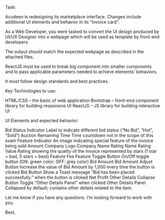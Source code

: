 Task:

Acudeen is redesigning its marketplace interface. Changes include additional UI elements and behavior in its “invoice card”.

As a Web Developer, you were tasked to convert the UI design produced by UI/UX Designer into a webpage which will be used as template by front-end developers.

The output should match the expected webpage as described in the attached files.

ReactJS must be used to break big component into smaller components and to pass applicable parameters needed to achieve elements’ behaviors.

It must follow design standards and best practices.

 

Key Technologies to use:

HTML/CSS – the basic of web application
Bootstrap – front-end component library for building responsive UI
ReactJS – JS library for building interactive UI

 

UI Elements and expected behavior:

 

Bid Status Indicator
    Label to indicate different bid status (“No Bid”, “Hot”, “Sold”) 
Auction Remaining Time
    Time countdown not in the scope of this exam 
Feature Indicator
    An image indicating special feature of the invoice being sold 
Amount
Company Logo
Company Name
Rating Name
Rating Value
    Rating showing the quality of the invoice represented by stars  (1 star = bad, 5 stars = best)
Feature Fee
Feature Toggle Button
    On/Off toggle button (ON: green color; OFF: grey color) 
Bid Amount
Bid Amount Adjust Button
    Increase the value of Bid Amount by 1,000 every time the button is clicked 
Bid Button
    Show a Toast message “Bid has been placed successfully.” when the button is clicked
Net Profit
Other Details Collapse Button
    Toggle “Other Details Panel” when clicked 
Other Details Panel
    Collapsed by default; contains other details related to the item. 

 

 

Let me know if you have any questions. I’m looking forward to work with you.

Best,